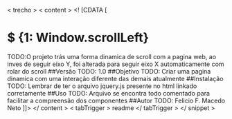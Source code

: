 < trecho >
  < content > <! [CDATA [
   # $ {1: Window.scrollLeft}
   TODO:O projeto trás uma forma dinamica de scroll com a pagina web, ao inves de seguir eixo Y, foi alterada para seguir eixo X automaticamente com rolar do scroll
   ##Versão
   TODO: 1.0
   ##Objetivo
   TODO: Criar uma pagina dinamica com uma interação diferente das demais atualmente
   ##Instalação
   TODO: Lembrar de ter o arquivo jquery.js presente no html linkado corretamente
   ##Uso
   TODO: Arquivo se encontra todo comentado para facilitar a compreensão dos componentes
   ##Autor
   TODO: Felicio F. Macedo Neto
   ]]> </ content >
  < tabTrigger > readme </ tabTrigger >
</ snippet >


